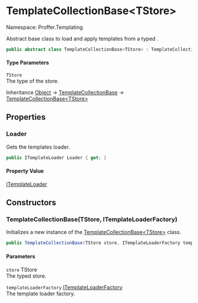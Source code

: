 # TemplateCollectionBase&lt;TStore&gt;

Namespace: Proffer.Templating

Abstract base class to load and apply templates from a typed .

```csharp
public abstract class TemplateCollectionBase<TStore> : TemplateCollectionBase
```

#### Type Parameters

`TStore`<br>
The type of the store.

Inheritance [Object](https://docs.microsoft.com/en-us/dotnet/api/system.object) → [TemplateCollectionBase](./proffer.templating.templatecollectionbase.md) → [TemplateCollectionBase&lt;TStore&gt;](./proffer.templating.templatecollectionbase-1.md)

## Properties

### **Loader**

Gets the templates loader.

```csharp
public ITemplateLoader Loader { get; }
```

#### Property Value

[ITemplateLoader](./proffer.templating.itemplateloader.md)<br>

## Constructors

### **TemplateCollectionBase(TStore, ITemplateLoaderFactory)**

Initializes a new instance of the [TemplateCollectionBase&lt;TStore&gt;](./proffer.templating.templatecollectionbase-1.md) class.

```csharp
public TemplateCollectionBase(TStore store, ITemplateLoaderFactory templateLoaderFactory)
```

#### Parameters

`store` TStore<br>
The typed store.

`templateLoaderFactory` [ITemplateLoaderFactory](./proffer.templating.itemplateloaderfactory.md)<br>
The template loader factory.

